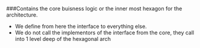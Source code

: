 ###Contains the core buisness logic or the inner most hexagon for the architecture.

* We define from here the interface to everything else.
* We do not call the implementors of the interface from the core, they call into 1 level deep of the hexagonal arch
